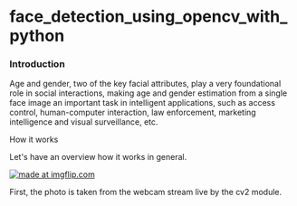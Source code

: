 # face_detection_using_opencv_with_python


<h3>Introduction</h3>
Age and gender, two of the key facial attributes, play a very foundational role in social interactions, making age and gender estimation from a single face image an important task in intelligent applications, such as access control, human-computer interaction, law enforcement, marketing intelligence
and visual surveillance, etc.







How it works

Let's have an overview how it works in general.


<a href="https://imgflip.com/gif/3k4yh4"><img src="https://i.imgflip.com/3k4yh4.gif" title="made at imgflip.com"/></a>


First, the photo is taken from the webcam stream live by the cv2 module.
